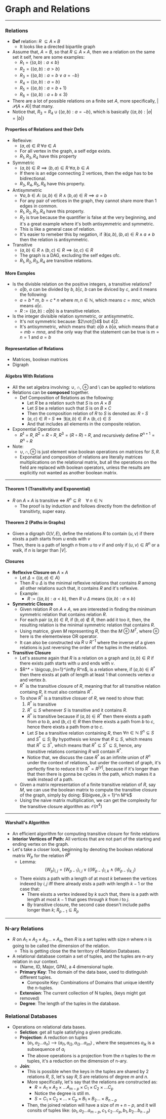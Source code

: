 # Graph and Relations
----------------------------------------------
### Relations
* **Def** relation: $R\ \subseteq A\times B$
	* It looks like a directed bipartile graph
* Assume that, $A = B$, so that $R \subseteq A\times A$, then we a relation on the same set it self, here are some examples: 
	* $R_1 = \{(a, b): a \leq b\}$
	* $R_2 =  \{(a, b): a > b\}$
	* $R_3 = \{(a, b): a = b \vee a = -b\}$
	* $R_4 = \{(a, b): a = b\}$
	* $R_5 = \{(a, b): a = b + 1\}$
	* $R_6 = \{(a, b): a + b \leq 3\}$
* There are a lot of possible relations on a finite set $A$, more specifically, $|\mathcal{P}(A\times A)|$ that many. 
* Notice that, $R_3 = R_4 \cup \{(a, b): a = - b\}$, which is basically $\{(a,b): |a| = |b|\}$

#### Properties of Relations and their Defs
* Reflexive: 
	* $(a, a) \in R \;\forall a \in A$
	* For all vertex in the graph, a self edge exists.
	* $R_1, R_3, R_4$ have this property
* Symmetric
	* $(a, b)\in R \implies (b, a)\in R \; \forall a, b \in A$
	* If there is an edge connecting 2 vertices, then the edge has to be bidirectional.
	* $R_3, R_4, R_5, R_6$ have this property. 
* Antisymmetric
	* $\forall a, b \in A: \; (a, b) \in R \wedge (b, a)\in R \implies a = b$
	* For any pair of vertices in the graph, they cannot share more than 1 edges in common. 
	* $R_1, R_2, R_3, R_4$ have this property. 
	* $R_2$ is true because the quantifier is false at the very beginning, and it's a great example where it's both antisymmetric and symmetric. 
	* This is like a general case of relation. 
	* It's easier to remeber this by negation, if $\exists (a, b), (b, a)\in R \wedge a \neq b$ then the relation is antisymmetric. 
* Transitive
	* $(a, b)\in R \wedge (b, c)\in R \implies (a, c) \in R$
	* The graph is a DAG, excluding the self edges ofc.
	* $R_1, R_2, R_3, R_4$ are transitive relations.


#### More Exmples

* Is the divisble relation on the positive integers, a transitive relations? 
	* $a|b$, $a$ can be divided by $b$, $b|c$, $b$ can be diviced by $c$, and it means the following: 
	* $a = b*m$, $b = c*n$ where $m, n\in \mathbb{N}$, which means $c = mnc$, which means $a|c$. 
	* $R:= \{(a, b): a|b\}$ is a  transitive relation.
* Is the integer divisible relation symmetric, or antisymmetric. 
	* It's not symmetric because: $2\not{|}4$ but $4|2$. 
	* It's antisymmetric, which means that: $a|b\wedge b|a$, which means that $a = mb = mna$, and the only way that the statement can be true is $m = n = 1$ and $a = b$

#### Representation of Relations
* Matrices, boolean matrices
* Digraph

#### Algebra With Relations
* All the set algebra involving: $\cup$, $\cap$, $\oplus$ and $\setminus$ can be applied to relations
* Relations can be **composed** together. 
	* Def Composition of Relations as the following: 
		* Let $R$ be a relation such that $S$ is on $A\times B$
		* Let $S$ be a relation such that $S$ is on $B\times C$
		* Then the composition relation of $R$ to $S$ is denoted as: $R\circ S$
		* $(a, c) \in R\circ S \iff \exists (a, b)\in R \wedge (b, c)\in S$
		* And that includes all elements in the composite relation.
* Exponential Operations
	* $R^1 = R$, $R^2 = R\circ R$, $R^3 = (R\circ R)\circ R$, and recursively define $R^{n+1} = R^{n}\circ R$
* Note:
	* $\cup, \cap, \oplus$ is just element wise boolean operations on matrices for $S, R$. 
	* Exponetial and composition of relations are literally matrices multiplications on the relational matrix, but all the operations on the field are replaced with boolean operators, unless the results are explicitly not wanted as another boolean matrix. 

---

#### Theorem 1 (Transitivity and Exponential)
* $R$ on $A\times A$ is transitive $\iff$ $R^n\subseteq R\quad \forall\; n\in \mathbb{N}$
	* The proof is by induction and follows directly from the definition of transitivty, super easy. 
#### Theorem 2 (Paths in Graphs)
* Given a digraph $G(V, E)$, define the relations $R$ to contain $(u, v)$ if there eixsts a path starts from $u$ ends with $v$
* Then, there is a path of length $n$ from $u$ to $v$ if and only if $(u, v)\in R^n$ or a walk, if $n$ is larger than $|V|$. 

#### Closures
* **Reflexive Closure on** $A\times A$
	* Let $\Delta =\{(a, a)\in A\}$
	* Then $R\cup \Delta$ is the minimal reflexive relations that contains $R$ among all other relations such that, it contains $R$ and it's reflexive.
	* Example: 
		* $R:= \{(a, b): a< b\}$, then $R\cup \Delta$ means $\{(a, b): a \leq b\}$
*  **Symmetric Closure**
	*  Given relation $R$ on $A\times A$, we are interested in finding the minimum symmetric relation that contains relation $R$. 
	*  For each pair $(a, b)\in R$, if $(b, a)\not\in R$, then add it too it, then, the resulting relation is the minimal symmetric relation that contains $R$. 
	*  Using matrice, given $M$ representing $R$, then the $M\oplus M^T$, where $\oplus$ here is the elementwiese OR operator.
	*  It can also be constructed via $R\cup R^{-1}$ where the inverse of a given relations is just reversing the order of the tuples in the relation.
*  **Transitive Closure**
	*  Let's assume again that $R$ is a relation on a graph and $(a, b)\in R$ if there exists path starts with $u$ and ends with $v$.
	*  $R^* = \bigcup_{n=1}^\infty R^n$, is a relation where, if $(a,b)\in R^*$ then there eixsts at path of length at least 1 that connects vertex $a$ and vertex $b$.
	* $R^*$ is the transitive closure of $R$, meaning that for all transitive relation containg $R$, it must also contains $R^*$. 
	* To show $R^*$ is a transitive closuer of $R$, we need to show that: 
		1. $R^*$ is transitive
		2.  $R^*\subseteq S$ whenever $S$ is transitive and it contains $R$.
		*  $R^*$ is transitive because if $(a, b)\in R^*$ then there eixsts a path from $a$ to $b$, and $(b, c)\in R$ then there eixsts a path from $b$ to $c$, hence there eixsts a path from $a$ to $c$.
		*  Let $S$ be a transitive relation containing $R$, then $\forall n \in \mathbb{N}\;S^n \subseteq S$ and $S^*\subseteq S$; By hypothesis we know that $R\subseteq S$, which means that $R^*\subseteq S^*$, which means that $R^*\subseteq S^*\subseteq S$, hence, any transitive relations containing $R$  will contain $R^*$. 
		*  Notice that, we discuss the case $R^*$ as an infinite union of $R^n$ under the context of relations, but under the context of graph, it's perfectly fine to reduce it to $R^* = R^{|V|}$, because if it's longer than that then there is gonna be cycles in the path, which makes it a walk instead of a path. 
	* Given a matrix representation of a finite transitive relation of $R$, say $M$, we can use the boolean matrix to compute the transitive closure of the graph, simply by doing: $\bigvee_{k = 1}^n M^k$
	* Using the naive matrix multiplication, we can get the complexity for the transitive closure algorithm as: $\mathcal{O}(n^4)$

---
#### Warshall's Algorithm
* An efficient algorithm for computing transitive closure for finite relations
* **Interior Vertices of Path:** All vertices that are not part of the starting and ending vertex on the graph.
* Let's take a closer look, beginning by denoting the boolean relational matrix $W_p$ for the relation $R^p$ 
	* Lemma: 
		$$(W_p)_{i, j} =(W_{p - 1})_{i, j} \vee 
		\left(
			(W_{p - 1})_{i, k} 
			\wedge
			(W_{p - 1})_{k, j}
		\right)$$
	* There eixists a path with a length of at most $k$ between the vertices indexed by $i, j$ iff there already eists a path with length $k - 1$ or the case that: 
		* There eixsts a vertex indexed by $k$ such that, there is a path with length at most $k-1$ that goes through $k$ from $i$ to $j$. 
		* By transitive closure, the second case doesn't include paths longer than $k$; $R_{p - 1}\subseteq R_{p}$
---
### N-ary Relations
* $R$ on $A_1\times A_2\times A_3...\times A_n$, then $R$ is a set tuples with size $n$ where $n$ is going to be called the dimension of the relation. 
	* This is getting close the the territory of Relation Databases.
* A relational database contain a set of tuples, and the tuples are n-ary relation in our context. 
	* (Name, ID, Major, GPA), a 4 dimensional tuple. 
	* **Primary Key**: The domain of the data base, used to distinguish different tuples.
		* Composite Key: Combinations of Domains that unique identify the n-tuples.
	* **Extension**: The current collection of N tuples, (keys might got removed)
	* **Degree**: The length of the tuples in the database.


### Relational Databases
* Operations on relational data bases. 
	* **Selction**: get all tuple satisfying a given predicate.
	* **Projection**: A reduction on tuples
		* $(a_1, a_2... a_n)$ --> $(a_{i1}, a_{i2}, a_{i3}... a_{im})$ , where the sequences $a_{ik}$ is a subsequence of $a_{i}$
		* The above operations is a projection from the $n$ tuples to the $m$ tuples, it's a reduction on the dimension of n-ary.
	* **Join**:
		* This is possible when the keys in the tuples are shared by 2 relations $R$, $S$, let's say $R, S$ are relations of degree $m$ and $n$.
		* More specifically, let's say that the relations are constructed as: 
			* $R = A_1\times A_2\times ... A_{m-p}\times C_1\times C_2\times... C_p$
			* Notice the degree is still m. 
			* $S = C_1\times C_2\times... \times C_p\times B_1\times B_2... \times B_{n-p}$
		* Then, the joined relation will have a size of $m+n - p$, and it will consits of tuples like: $(a_1, a_2...a_{m-p}, c_1, c_2... c_{p},b_1, b_2... b_{n-p})$